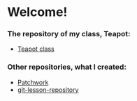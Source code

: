 <h1>Welcome!</h1>

<h3>The repository of my class, Teapot:</h3>
<ul>
  <li>
    <a href="https://github.com/green-fox-academy/teapot-syllabus.git">Teapot class
    </a>
  </li>
</ul>

<h3>Other repositories, what I created:</h3>
<ul>
  <li>
    <a href="https://github.com/khajnal/patchwork.git">Patchwork</a>
  </li>
  <li>
    <a href="https://github.com/khajnal/git-lesson-repository.git">git-lesson-repository</a>
  </li>
</ul>



